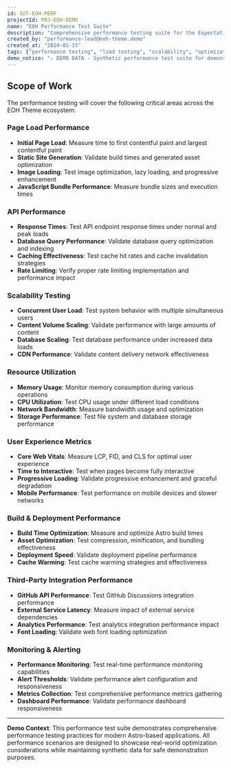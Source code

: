 ```yaml
---
id: SUT-EOH-PERF
projectId: PRJ-EOH-DEMO
name: "EOH Performance Test Suite"
description: "Comprehensive performance testing suite for the Expectations-Outcomes-Hub (EOH) Astro 5 Theme. Validates load times, scalability, resource utilization, and user experience under various conditions to ensure optimal performance of the EOH ecosystem."
created_by: "performance-lead@eoh-theme.demo"
created_at: "2024-01-15"
tags: ["performance testing", "load testing", "scalability", "optimization", "demo"]
demo_notice: "⚠️ DEMO DATA - Synthetic performance test suite for demonstration purposes"
---
```


## Scope of Work

The performance testing will cover the following critical areas across the EOH Theme ecosystem:

### Page Load Performance

- **Initial Page Load**: Measure time to first contentful paint and largest contentful paint
- **Static Site Generation**: Validate build times and generated asset optimization
- **Image Loading**: Test image optimization, lazy loading, and progressive enhancement
- **JavaScript Bundle Performance**: Measure bundle sizes and execution times

### API Performance

- **Response Times**: Test API endpoint response times under normal and peak loads
- **Database Query Performance**: Validate database query optimization and indexing
- **Caching Effectiveness**: Test cache hit rates and cache invalidation strategies
- **Rate Limiting**: Verify proper rate limiting implementation and performance impact

### Scalability Testing

- **Concurrent User Load**: Test system behavior with multiple simultaneous users
- **Content Volume Scaling**: Validate performance with large amounts of content
- **Database Scaling**: Test database performance under increased data loads
- **CDN Performance**: Validate content delivery network effectiveness

### Resource Utilization

- **Memory Usage**: Monitor memory consumption during various operations
- **CPU Utilization**: Test CPU usage under different load conditions
- **Network Bandwidth**: Measure bandwidth usage and optimization
- **Storage Performance**: Test file system and database storage performance

### User Experience Metrics

- **Core Web Vitals**: Measure LCP, FID, and CLS for optimal user experience
- **Time to Interactive**: Test when pages become fully interactive
- **Progressive Loading**: Validate progressive enhancement and graceful degradation
- **Mobile Performance**: Test performance on mobile devices and slower networks

### Build & Deployment Performance

- **Build Time Optimization**: Measure and optimize Astro build times
- **Asset Optimization**: Test compression, minification, and bundling effectiveness
- **Deployment Speed**: Validate deployment pipeline performance
- **Cache Warming**: Test cache warming strategies and effectiveness

### Third-Party Integration Performance

- **GitHub API Performance**: Test GitHub Discussions integration performance
- **External Service Latency**: Measure impact of external service dependencies
- **Analytics Performance**: Test analytics integration performance impact
- **Font Loading**: Validate web font loading optimization

### Monitoring & Alerting

- **Performance Monitoring**: Test real-time performance monitoring capabilities
- **Alert Thresholds**: Validate performance alert configuration and responsiveness
- **Metrics Collection**: Test comprehensive performance metrics gathering
- **Dashboard Performance**: Validate performance dashboard responsiveness

---
**Demo Context**: This performance test suite demonstrates comprehensive performance testing practices for modern Astro-based applications. All performance scenarios are designed to showcase real-world optimization considerations while maintaining synthetic data for safe demonstration purposes.
